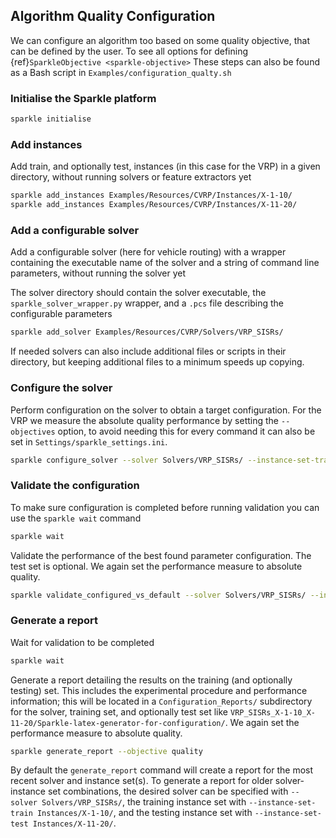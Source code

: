 ## Algorithm Quality Configuration
We can configure an algorithm too based on some quality objective, that can be defined by the user. To see all options for defining {ref}`SparkleObjective <sparkle-objective>`
These steps can also be found as a Bash script in `Examples/configuration_qualty.sh`

### Initialise the Sparkle platform

```bash
sparkle initialise
```

### Add instances

Add train, and optionally test, instances (in this case for the VRP) in a given directory, without running solvers or feature extractors yet

```bash
sparkle add_instances Examples/Resources/CVRP/Instances/X-1-10/
sparkle add_instances Examples/Resources/CVRP/Instances/X-11-20/
```

### Add a configurable solver

Add a configurable solver (here for vehicle routing) with a wrapper containing the executable name of the solver and a string of command line parameters, without running the solver yet

The solver directory should contain the solver executable, the `sparkle_solver_wrapper.py` wrapper, and a `.pcs` file describing the configurable parameters

```bash
sparkle add_solver Examples/Resources/CVRP/Solvers/VRP_SISRs/
```

If needed solvers can also include additional files or scripts in their directory, but keeping additional files to a minimum speeds up copying.

### Configure the solver

Perform configuration on the solver to obtain a target configuration. For the VRP we measure the absolute quality performance by setting the `--objectives` option, to avoid needing this for every command it can also be set in `Settings/sparkle_settings.ini`.

```bash
sparkle configure_solver --solver Solvers/VRP_SISRs/ --instance-set-train Instances/X-1-10/ --objectives quality
```

### Validate the configuration

To make sure configuration is completed before running validation you can use the `sparkle wait` command

```bash
sparkle wait
```

Validate the performance of the best found parameter configuration. The test set is optional. We again set the performance measure to absolute quality.

```bash
sparkle validate_configured_vs_default --solver Solvers/VRP_SISRs/ --instance-set-train Instances/X-1-10/ --instance-set-test Instances/X-11-20/ --objective quality
```

### Generate a report

Wait for validation to be completed

```bash
sparkle wait
```

Generate a report detailing the results on the training (and optionally testing) set. This includes the experimental procedure and performance information; this will be located in a `Configuration_Reports/` subdirectory for the solver, training set, and optionally test set like `VRP_SISRs_X-1-10_X-11-20/Sparkle-latex-generator-for-configuration/`. We again set the performance measure to absolute quality.

```bash
sparkle generate_report --objective quality
```

By default the `generate_report` command will create a report for the most recent solver and instance set(s). To generate a report for older solver-instance set combinations, the desired solver can be specified with `--solver Solvers/VRP_SISRs/`, the training instance set with `--instance-set-train Instances/X-1-10/`, and the testing instance set with `--instance-set-test Instances/X-11-20/`.


